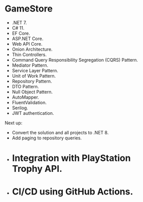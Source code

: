 # GameStore

- .NET 7.
- C# 11.
- EF Core.
- ASP.NET Core.
- Web API Core.
- Onion Architecture.
- Thin Controllers.
- Command Query Responsibility Segregation (CQRS) Pattern.
- Mediator Pattern.
- Service Layer Pattern.
- Unit of Work Pattern.
- Repository Pattern.
- DTO Pattern.
- Null Object Pattern.
- AutoMapper.
- FluentValidation.
- Serilog.
- JWT authentication.


Next up:
- Convert the solution and all projects to .NET 8.
- Add paging to repository queries.
- # Integration with PlayStation Trophy API.
- # CI/CD using GitHub Actions.
